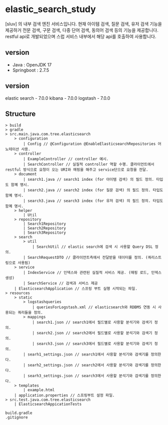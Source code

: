 # elastic_search_study
[sluv] 의 내부 검색 엔진 서비스입니다. 현재 아이템 검색, 질문 검색, 유저 검색 기능을 제공하거 전문 검색, 구문 검색, 다중 단어 검색, 동의어 검색 등의 기능을 제공합니다.
restful api로 개발되었으며 스럽 서비스 내부에서 해당 api를 호출하여 사용합니다.


## version
- Java : OpenJDK 17
- Springboot : 2.7.5

## version
elastic search - 7.0.0
kibana - 7.0.0
logstash - 7.0.0

## Structure
    > build
    > gradle
    > src.main.java.com.tree.elasticsearch
        > configuration
            | Config // @Configuration @EnableElasticsearchRepositories 어노테이션 사용.
        > controller 
            | ExampleController // controller 예시.
            | SearchController // 실질적 controller 역할 수행. 클라이언트에서 restful 방식으로 요청이 오는 URI와 매핑을 해주고 service단으로 요청을 전달.
        > document
            | search1.java // search1 index (for 아이템 검색) 의 필드 정의. 타입도 함꼐 명시. 
            | search2.java // search2 index (for 질문 검색) 의 필드 정의. 타입도 함꼐 명시. 
            | search3.java // search3 index (for 유저 검색) 의 필드 정의. 타입도 함꼐 명시. 
        > helper
            | Util 
        > repository
            | Search1Repository 
            | Search2Repository 
            | Search3Repository 
        > search
            > util
                | SearchUtil // elastic search에 검색 시 사용할 Query DSL 정의. 
            | SearchRequestDTO // 클라이언트측에서 전달받을 데이터를 정의. (쿼리스트링으로 사용됨) 
        > service 
            | IndexService // 인덱스와 관련된 실질적 서비스 제공. (매핑 로드, 인덱스 생성)
            | SearchService // 검색과 서비스 제공 
        | ElasticsearchApplication // 스프링 부트 실행 시작되는 파일. 
    > resources
        > static
            > logstashqueries
                | queriesForLogstash.xml // elasticsearch와 RDBMS 연동 시 사용되는 쿼리들을 정의. 
            > mappings 
                | search1.json // search1에서 필드별로 사용할 분석기와 검색기 정의. 
                | search2.json // search2에서 필드별로 사용할 분석기와 검색기 정의. 
                | search3.json // search3에서 필드별로 사용할 분석기와 검색기 정의. 
            | searh1_settings.json // search1에서 사용할 분석기와 검색기를 정의한다.  
            | searh2_settings.json // search2에서 사용할 분석기와 검색기를 정의한다.  
            | searh3_settings.json // search3에서 사용할 분석기와 검색기를 정의한다.  
        > templates
            | example.html
        | application.properties // 스프링부트 설정 파일. 
    > src.test.java.com.tree.elasticsearch
        | ElasticsearchAppicationTests 
        
    build.gradle 
    .gitignore

